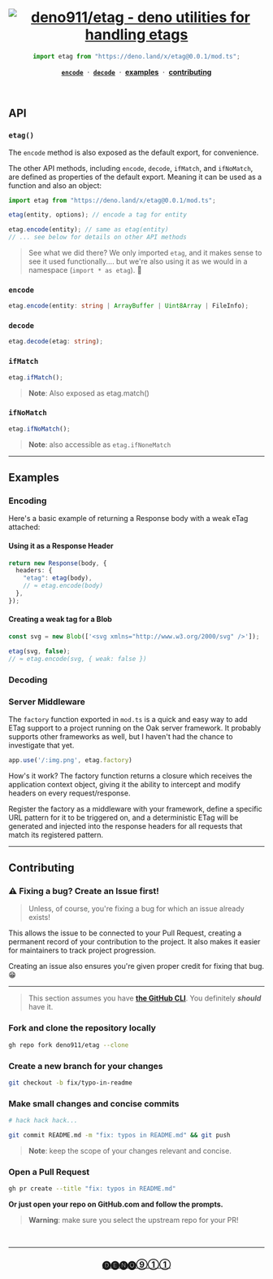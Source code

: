 <div align="center">

# [![deno911/etag - deno utilities for handling etags](https://migo.deno.dev/img.png?titleFontFamily=Inter&titleFontSize=96&titleFontWeight=900&&titleTextAnchor=left&titleX=80&titleY=183&subtitleFontSize=48&subtitleFontWeight=900&subtitleFontFamily=monospace&subtitleTextAnchor=left&subtitleX=450&subtitleY=178&width=1000&height=300&bgColor=123456&titleColor=4ac&subtitleColor=fff&iconW=150&iconH=150&iconX=285&iconY=70&borderRadius=20&icon=openmoji:t-rex&pxRatio=1.5&title=etag&subtitle=deno.land%2Fx%2Fetag)](https://deno.land/x/etag)

```ts
import etag from "https://deno.land/x/etag@0.0.1/mod.ts";
```

[**`encode`**](#encode)  ·  [**`decode`**](#decode)  · 
[**examples**](#examples)  ·  [**contributing**](#contributing)

<br>

</div>

## API

### `etag()`

The `encode` method is also exposed as the default export, for convenience.

The other API methods, including `encode`, `decode`, `ifMatch`, and `ifNoMatch`,
are defined as properties of the default export. Meaning it can be used as a
function and also an object:

```ts
import etag from "https://deno.land/x/etag@0.0.1/mod.ts";

etag(entity, options); // encode a tag for entity

etag.encode(entity); // same as etag(entity)
// ... see below for details on other API methods
```

> See what we did there? We only imported `etag`, and it makes sense to see it
> used functionally.... but we're also using it as we would in a namespace
> (`import * as etag`). 🧐

### `encode`

```ts
etag.encode(entity: string | ArrayBuffer | Uint8Array | FileInfo);
```

### `decode`

```ts
etag.decode(etag: string);
```

### `ifMatch`

```ts
etag.ifMatch();
```

> **Note**: Also exposed as etag.match()

### `ifNoMatch`

```ts
etag.ifNoMatch();
```

> **Note**: also accessible as `etag.ifNoneMatch`

---

## Examples

### Encoding

Here's a basic example of returning a Response body with a weak eTag attached:

#### Using it as a Response Header

```ts
return new Response(body, {
  headers: {
    "etag": etag(body),
    // ≈ etag.encode(body)
  },
});
```

#### Creating a weak tag for a Blob

```ts
const svg = new Blob(['<svg xmlns="http://www.w3.org/2000/svg" />']);

etag(svg, false);
// ≈ etag.encode(svg, { weak: false })
```

### Decoding

### Server Middleware

The `factory` function exported in `mod.ts` is a quick and easy way to add ETag support to a project running on the Oak server framework. It probably supports other frameworks as well, but I haven't had the chance to investigate that yet.

```ts
app.use('/:img.png', etag.factory)
```

How's it work? The factory function returns a closure which receives the application context object, giving it the ability to intercept and modify headers on every request/response.  

Register the factory as a middleware with your framework, define a specific URL pattern for it to be triggered on, and a deterministic ETag will be generated and injected into the response headers for all requests that match its registered pattern.

---

## Contributing

### ⚠️ Fixing a bug? Create an Issue first!

> Unless, of course, you're fixing a bug for which an issue already exists!

This allows the issue to be connected to your Pull Request, creating a permanent
record of your contribution to the project. It also makes it easier for
maintainers to track project progression.

Creating an issue also ensures you're given proper credit for fixing that bug. 😁

---

> This section assumes you have [**the GitHub CLI**](https://cli.github.com).
> You definitely _**should**_ have it.

### Fork and clone the repository locally

```sh
gh repo fork deno911/etag --clone
```

### Create a new branch for your changes

```sh
git checkout -b fix/typo-in-readme
```

### Make small changes and concise commits

```sh
# hack hack hack...

git commit README.md -m "fix: typos in README.md" && git push
```

> **Note**: keep the scope of your changes relevant and concise.

### Open a Pull Request

```sh
gh pr create --title "fix: typos in README.md"
```

**Or just open your repo on GitHub.com and follow the prompts.**

> **Warning**: make sure you select the upstream repo for your PR!

<br>

---

<div align="center">

### [🅓🅔🅝🅞⑨①①][deno911]

</div>

[deno.land]: https://deno.land "Deno.land - Official Module Registry"
[nest.land]: https://nest.land "Nest.land - Immutable Module Registry"
[Arweave blockchain]: https://arweave.org "Arweave Blockchain"
[deno911]: https://github.com/deno911 "Projects by deno911 on GitHub"
